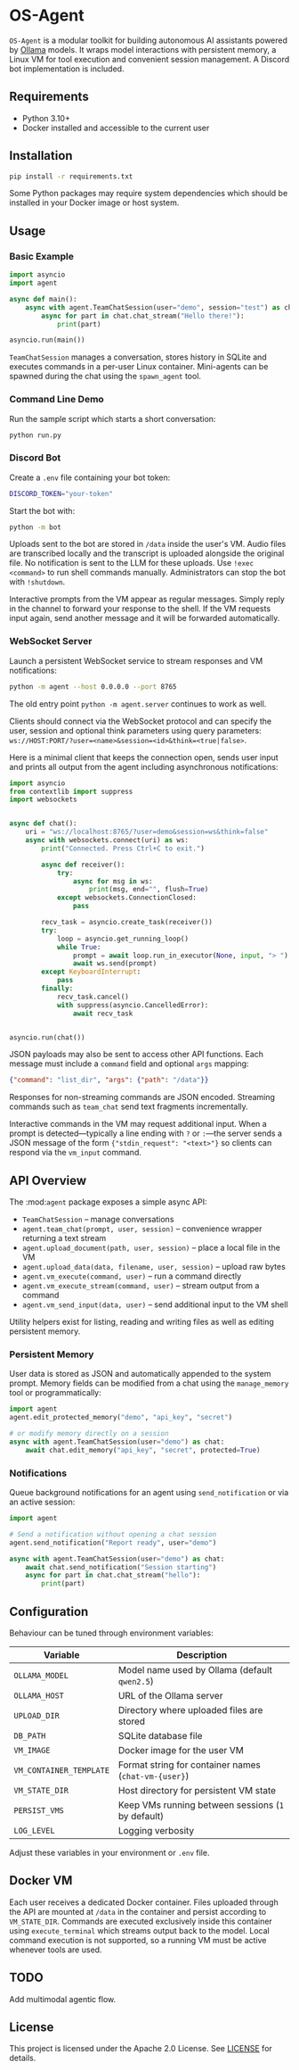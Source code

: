 # OS-Agent

`OS-Agent` is a modular toolkit for building autonomous AI assistants powered by [Ollama](https://ollama.com) models. It wraps model interactions with persistent memory, a Linux VM for tool execution and convenient session management. A Discord bot implementation is included.

## Requirements

- Python 3.10+
- Docker installed and accessible to the current user

## Installation

```bash
pip install -r requirements.txt
```

Some Python packages may require system dependencies which should be installed in your Docker image or host system.

## Usage

### Basic Example

```python
import asyncio
import agent

async def main():
    async with agent.TeamChatSession(user="demo", session="test") as chat:
        async for part in chat.chat_stream("Hello there!"):
            print(part)

asyncio.run(main())
```

`TeamChatSession` manages a conversation, stores history in SQLite and executes commands in a per-user Linux container. Mini-agents can be spawned during the chat using the `spawn_agent` tool.

### Command Line Demo

Run the sample script which starts a short conversation:

```bash
python run.py
```

### Discord Bot

Create a `.env` file containing your bot token:

```bash
DISCORD_TOKEN="your-token"
```

Start the bot with:

```bash
python -m bot
```

Uploads sent to the bot are stored in `/data` inside the user's VM. Audio files
are transcribed locally and the transcript is uploaded alongside the original
file. No notification is sent to the LLM for these uploads. Use `!exec <command>` to
run shell commands manually. Administrators can stop the bot with `!shutdown`.

Interactive prompts from the VM appear as regular messages. Simply reply in the
channel to forward your response to the shell. If the VM requests input again,
send another message and it will be forwarded automatically.

### WebSocket Server

Launch a persistent WebSocket service to stream responses and VM notifications:

```bash
python -m agent --host 0.0.0.0 --port 8765
```

The old entry point `python -m agent.server` continues to work as well.

Clients should connect via the WebSocket protocol and can specify the user,
session and optional think parameters using query parameters:
`ws://HOST:PORT/?user=<name>&session=<id>&think=<true|false>`.

Here is a minimal client that keeps the connection open, sends user input and
prints all output from the agent including asynchronous notifications:

```python
import asyncio
from contextlib import suppress
import websockets


async def chat():
    uri = "ws://localhost:8765/?user=demo&session=ws&think=false"
    async with websockets.connect(uri) as ws:
        print("Connected. Press Ctrl+C to exit.")

        async def receiver():
            try:
                async for msg in ws:
                    print(msg, end="", flush=True)
            except websockets.ConnectionClosed:
                pass

        recv_task = asyncio.create_task(receiver())
        try:
            loop = asyncio.get_running_loop()
            while True:
                prompt = await loop.run_in_executor(None, input, "> ")
                await ws.send(prompt)
        except KeyboardInterrupt:
            pass
        finally:
            recv_task.cancel()
            with suppress(asyncio.CancelledError):
                await recv_task


asyncio.run(chat())
```


JSON payloads may also be sent to access other API functions. Each message must
include a ``command`` field and optional ``args`` mapping:

```json
{"command": "list_dir", "args": {"path": "/data"}}
```

Responses for non-streaming commands are JSON encoded. Streaming commands such
as ``team_chat`` send text fragments incrementally.

Interactive commands in the VM may request additional input. When a prompt is
detected—typically a line ending with ``?`` or ``:``—the server sends a JSON
message of the form ``{"stdin_request": "<text>"}`` so clients can respond via
the ``vm_input`` command.



## API Overview

The :mod:`agent` package exposes a simple async API:

- `TeamChatSession` – manage conversations
- `agent.team_chat(prompt, user, session)` – convenience wrapper returning a text stream
- `agent.upload_document(path, user, session)` – place a local file in the VM
- `agent.upload_data(data, filename, user, session)` – upload raw bytes
- `agent.vm_execute(command, user)` – run a command directly
- `agent.vm_execute_stream(command, user)` – stream output from a command
- `agent.vm_send_input(data, user)` – send additional input to the VM shell

Utility helpers exist for listing, reading and writing files as well as editing persistent memory.

### Persistent Memory

User data is stored as JSON and automatically appended to the system prompt.
Memory fields can be modified from a chat using the `manage_memory` tool or programmatically:

```python
import agent
agent.edit_protected_memory("demo", "api_key", "secret")

# or modify memory directly on a session
async with agent.TeamChatSession(user="demo") as chat:
    await chat.edit_memory("api_key", "secret", protected=True)
```

### Notifications

Queue background notifications for an agent using ``send_notification`` or via
an active session:

```python
import agent

# Send a notification without opening a chat session
agent.send_notification("Report ready", user="demo")

async with agent.TeamChatSession(user="demo") as chat:
    await chat.send_notification("Session starting")
    async for part in chat.chat_stream("hello"):
        print(part)
```

## Configuration

Behaviour can be tuned through environment variables:

| Variable | Description |
| --- | --- |
| `OLLAMA_MODEL` | Model name used by Ollama (default `qwen2.5`) |
| `OLLAMA_HOST` | URL of the Ollama server |
| `UPLOAD_DIR` | Directory where uploaded files are stored |
| `DB_PATH` | SQLite database file |
| `VM_IMAGE` | Docker image for the user VM |
| `VM_CONTAINER_TEMPLATE` | Format string for container names (`chat-vm-{user}`) |
| `VM_STATE_DIR` | Host directory for persistent VM state |
| `PERSIST_VMS` | Keep VMs running between sessions (`1` by default) |
| `LOG_LEVEL` | Logging verbosity |

Adjust these variables in your environment or `.env` file.

## Docker VM

Each user receives a dedicated Docker container. Files uploaded through the API are mounted at `/data` in the container and persist according to `VM_STATE_DIR`. Commands are executed exclusively inside this container using `execute_terminal` which streams output back to the model. Local command execution is not supported, so a running VM must be active whenever tools are used.


## TODO

Add multimodal agentic flow.

## License

This project is licensed under the Apache 2.0 License. See [LICENSE](LICENSE) for details.
